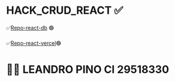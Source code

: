 # HACK_CRUD_REACT ✅

✅[Repo-react-db](https://github.com/Leanprog-11/react_db.git) 🟢
<br><br>
✅[Repo-react-vercel](https://github.com/Leanprog-11/react_vercel.git)🟢


# 👨‍💻 LEANDRO PINO Cl 29518330
